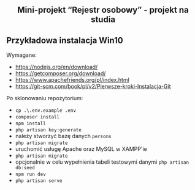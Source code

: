 <h2 align="center">Mini-projekt “Rejestr osobowy” - projekt na studia</h2>


## Przykładowa instalacja Win10
Wymagane:
- https://nodejs.org/en/download/
- https://getcomposer.org/download/
- https://www.apachefriends.org/pl/index.html
- https://git-scm.com/book/pl/v2/Pierwsze-kroki-Instalacja-Git

Po sklonowaniu repozytorium:
- `cp .\.env.example .env` 
- `composer install`
- `npm install`
- `php artisan key:generate`
- należy stworzyć bazę danych `persons` 
- `php artisan migrate`
- uruchomić usługę Apache oraz MySQL w XAMPP'ie
- `php artisan migrate`
- opcjonalnie w celu wypełnienia tabeli testowymi danymi `php artisan db:seed `
- `npm run dev`
- `php artisan serve`
